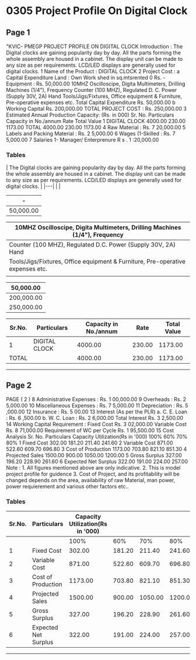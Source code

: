 # 0305 Project Profile On Digital Clock 

## Page 1

"KVIC- PMEGP PROJECT PROFILE ON DIGITAL CLOCK Introduction : The Digital clocks are gaining popularity day by day. All the parts forming the whole assembly are housed in a cabinet. The display unit can be made to any size as per requirements. LCD/LED displays are generally used for digital clocks. 1 Name of the Product : DIGITAL CLOCK 2 Project Cost : a Capital Expenditure Land : Own Work shed in sq.mtsrented 0 Rs. - Equipment : Rs. 50,000.00 10MHZ Oscilloscipe, Digita Multimeters, Drilling Machines (1/4"), Frequency Counter (100 MHZ), Regulated D. C. Power (Supply 30V, 2A) Hand Tools/Jigs/Fixtures, Office equipment & Furniture, Pre-operative expenses etc. Total Capital Expenditure Rs. 50,000.00 b Working Capital Rs. 200,000.00 TOTAL PROJECT COST : Rs. 250,000.00 3 Estimated Annual Production Capacity: (Rs. in 000) Sr. No. Particulars Capacity in No./annum Rate Total Value 1 DIGITAL CLOCK 4000.00 230.00 1173.00 TOTAL 4000.00 230.00 1173.00 4 Raw Material : Rs. 7 20,000.00 5 Labels and Packing Material : Rs. 2 5,000.00 6 Wages (1-Skilled : Rs. 7 5,000.00 7 Salaries 1- Manager/ Enterprenure R s . 1 :20,000.00

### Tables

| The Digital clocks are gaining popularity day by day. All the parts forming the whole assembly are
housed in a cabinet. The display unit can be made to any size as per requirements. LCD/LED displays
are generally used for digital clocks. |
|---|
|  |

| - |
|---|
| 50,000.00 |

| 10MHZ Oscilloscipe, Digita Multimeters, Drilling Machines (1/4"), Frequency |
|---|
| Counter (100 MHZ), Regulated D.C. Power (Supply 30V, 2A) Hand |
| Tools/Jigs/Fixtures, Office equipment & Furniture, Pre-operative expenses etc. |
|  |

| 50,000.00 |
|---|
| 200,000.00 |
| 250,000.00 |

| Sr.No. | Particulars | Capacity in No./annum | Rate | Total Value |
|---|---|---|---|---|
| 1 | DIGITAL CLOCK | 4000.00 | 230.00 | 1173.00 |
| TOTAL |  | 4000.00 | 230.00 | 1173.00 |

---

## Page 2

PAGE ( 2 ) 8 Administrative Expenses : Rs. 1 00,000.00 9 Overheads : Rs. 2 5,000.00 10 Miscellaneous Expenses : Rs. 7 5,000.00 11 Depreciation : Rs. 5 ,000.00 12 Insurance : Rs. 5 00.00 13 Interest (As per the PLR) a. C. E. Loan : Rs. 6 ,500.00 b. W. C. Loan : Rs. 2 6,000.00 Total Interest Rs. 3 2,500.00 14 Working Capital Requirement : Fixed Cost Rs. 3 02,000.00 Variable Cost Rs. 8 71,000.00 Requirement of WC per Cycle Rs. 1 95,500.00 15 Cost Analysis Sr. No. Particulars Capacity Utilization(Rs in '000) 100% 60% 70% 80% 1 Fixed Cost 302.00 181.20 211.40 241.60 2 Variable Cost 871.00 522.60 609.70 696.80 3 Cost of Production 1173.00 703.80 821.10 851.30 4 Projected Sales 1500.00 900.00 1050.00 1200.00 5 Gross Surplus 327.00 196.20 228.90 261.60 6 Expected Net Surplus 322.00 191.00 224.00 257.00 Note : 1. All figures mentioned above are only indicative. 2. This is model project profile for guidence 3. Cost of Project, and its profitability will be changed depends on the area, availability of raw Material, man power, power requierement and various other factors etc..

### Tables

| Sr.No. | Particulars | Capacity Utilization(Rs in '000) |  |  |  |
|---|---|---|---|---|---|
|  |  | 100% | 60% | 70% | 80% |
| 1 | Fixed Cost | 302.00 | 181.20 | 211.40 | 241.60 |
| 2 | Variable Cost | 871.00 | 522.60 | 609.70 | 696.80 |
| 3 | Cost of Production | 1173.00 | 703.80 | 821.10 | 851.30 |
| 4 | Projected Sales | 1500.00 | 900.00 | 1050.00 | 1200.00 |
| 5 | Gross Surplus | 327.00 | 196.20 | 228.90 | 261.60 |
| 6 | Expected Net Surplus | 322.00 | 191.00 | 224.00 | 257.00 |

---
